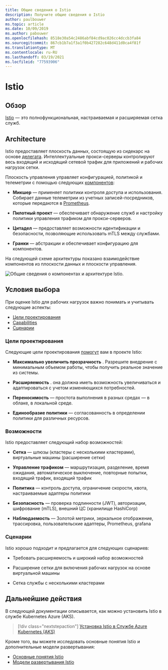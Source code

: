 ```yaml
---
title: Общие сведения о Istio
description: Получите общие сведения о Istio
author: paulbouwer
ms.topic: article
ms.date: 10/09/2019
ms.author: pabouwer
ms.openlocfilehash: 8518e30a54c2486abf84cd9ac026cc4dccb3fa84
ms.sourcegitcommit: 867cb1b7a1f3a1f0b427282c648d411d0ca4f81f
ms.translationtype: MT
ms.contentlocale: ru-RU
ms.lasthandoff: 03/19/2021
ms.locfileid: "77593906"
---
```

# <a name="istio"></a>Istio

## <a name="overview"></a>Обзор

[Istio][istio] — это полнофункциональная, настраиваемая и расширяемая сетка служб.

## <a name="architecture"></a>Architecture

Istio предоставляет плоскость данных, состоящую из сидекарс на основе [делегата][envoy-proxy]. Интеллектуальные прокси-серверы контролируют весь входящий и исходящий сетевой трафик для приложений и рабочих нагрузок сетки.

Плоскость управления управляет конфигурацией, политикой и телеметрии с помощью следующих [компонентов][what-is-istio]:

- **Микшер** — применяет политики контроля доступа и использования. Собирает данные телеметрии из учетных записей-посредников, которые передаются в [Prometheus][prometheus].

- **Пилотный проект** — обеспечивает обнаружение служб и настройку политики управления трафиком для прокси-серверов.

- **Цитадел** — предоставляет возможности идентификации и безопасности, позволяющие использовать mTLS между службами.

- **Гранки** — абстракции и обеспечивает конфигурацию для компонентов.

На следующей схеме архитектуры показано взаимодействие компонентов из плоскости данных и плоскости управления.


![Общие сведения о компонентах и архитектуре Istio.](media/servicemesh/istio/about-architecture.png)


## <a name="selection-criteria"></a>Условия выбора

При оценке Istio для рабочих нагрузок важно понимать и учитывать следующие аспекты:

- [Цели проектирования](#design-goals)
- [Capabilities](#capabilities)
- [Сценарии](#scenarios)


### <a name="design-goals"></a>Цели проектирования

Следующие цели проектирования [помогут][design-goals] вам в проекте Istio:

- **Максимально увеличить прозрачность** . Разрешите внедрение с минимальным объемом работы, чтобы получить реальное значение из системы.

- **Расширяемость** . она должна иметь возможность увеличиваться и адаптироваться с учетом изменяющихся потребностей.

- **Переносимость** — простота выполнения в разных средах — в облаке, в локальной среде.

- **Единообразие политики** — согласованность в определении политики для различных ресурсов.


### <a name="capabilities"></a>Возможности

Istio предоставляет следующий набор возможностей:

- **Сетка** — шлюзы (кластеры с несколькими кластерами), виртуальные машины (расширение сетки)

- **Управление трафиком** — маршрутизация, разделение, время ожидания, автоматическое выключение, повторные попытки, входящий трафик, входящий трафик

- **Политика** — контроль доступа, ограничение скорости, квота, настраиваемые адаптеры политики

- **Безопасность** — проверка подлинности (JWT), авторизации, шифрование (mTLS), внешний ЦС (хранилище HashiCorp)

- **Наблюдаемость** — Золотой метрики, зеркальное отображение, трассировка, пользовательские адаптеры, Prometheus, grafana

### <a name="scenarios"></a>Сценарии

Istio хорошо подходит и предлагается для следующих сценариев:

- Требовать расширяемость и широкий набор возможностей

- Расширение сетки для включения рабочих нагрузок на основе виртуальной машины

- Сетка службы с несколькими кластерами

## <a name="next-steps"></a>Дальнейшие действия

В следующей документации описывается, как можно установить Istio в службе Kubernetes Azure (AKS).

> [!div class="nextstepaction"]
> [Установка Istio в Службе Azure Kubernetes (AKS)][istio-install]

Кроме того, вы можете исследовать основные понятия Istio и дополнительные модели развертывания:

- [Основные понятия Istio][what-is-istio]
- [Модели развертывания Istio][deployment-models]

<!-- LINKS - external -->
[istio]: https://istio.io
[what-is-istio]: https://istio.io/docs/concepts/what-is-istio/
[design-goals]: https://istio.io/docs/concepts/what-is-istio/#design-goals
[deployment-models]: https://istio.io/docs/concepts/deployment-models/

[envoy-proxy]: https://www.envoyproxy.io/
[grafana]: https://grafana.com/
[prometheus]: https://prometheus.io/

<!-- LINKS - internal -->
[istio-install]: ./servicemesh-istio-install.md
